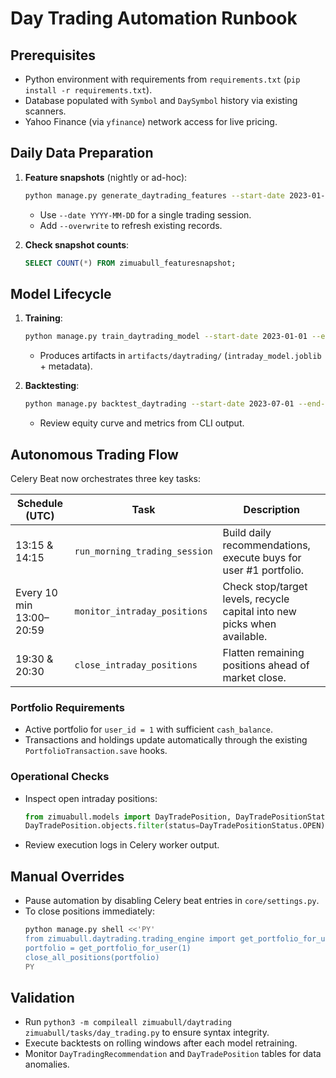 # Day Trading Automation Runbook

## Prerequisites
- Python environment with requirements from `requirements.txt` (`pip install -r requirements.txt`).
- Database populated with `Symbol` and `DaySymbol` history via existing scanners.
- Yahoo Finance (via `yfinance`) network access for live pricing.

## Daily Data Preparation
1. **Feature snapshots** (nightly or ad-hoc):
   ```bash
   python manage.py generate_daytrading_features --start-date 2023-01-01 --end-date 2023-12-31
   ```
   - Use `--date YYYY-MM-DD` for a single trading session.
   - Add `--overwrite` to refresh existing records.

2. **Check snapshot counts**:
   ```sql
   SELECT COUNT(*) FROM zimuabull_featuresnapshot;
   ```

## Model Lifecycle
1. **Training**:
   ```bash
   python manage.py train_daytrading_model --start-date 2023-01-01 --end-date 2024-06-30
   ```
   - Produces artifacts in `artifacts/daytrading/` (`intraday_model.joblib` + metadata).

2. **Backtesting**:
   ```bash
   python manage.py backtest_daytrading --start-date 2023-07-01 --end-date 2024-06-30 --bankroll 20000 --max-positions 5
   ```
   - Review equity curve and metrics from CLI output.

## Autonomous Trading Flow
Celery Beat now orchestrates three key tasks:

| Schedule (UTC) | Task | Description |
| --- | --- | --- |
| 13:15 & 14:15 | `run_morning_trading_session` | Build daily recommendations, execute buys for user #1 portfolio. |
| Every 10 min 13:00–20:59 | `monitor_intraday_positions` | Check stop/target levels, recycle capital into new picks when available. |
| 19:30 & 20:30 | `close_intraday_positions` | Flatten remaining positions ahead of market close. |

### Portfolio Requirements
- Active portfolio for `user_id = 1` with sufficient `cash_balance`.
- Transactions and holdings update automatically through the existing `PortfolioTransaction.save` hooks.

### Operational Checks
- Inspect open intraday positions:
  ```python
  from zimuabull.models import DayTradePosition, DayTradePositionStatus
  DayTradePosition.objects.filter(status=DayTradePositionStatus.OPEN)
  ```
- Review execution logs in Celery worker output.

## Manual Overrides
- Pause automation by disabling Celery beat entries in `core/settings.py`.
- To close positions immediately:
  ```bash
  python manage.py shell <<'PY'
  from zimuabull.daytrading.trading_engine import get_portfolio_for_user, close_all_positions
  portfolio = get_portfolio_for_user(1)
  close_all_positions(portfolio)
  PY
  ```

## Validation
- Run `python3 -m compileall zimuabull/daytrading zimuabull/tasks/day_trading.py` to ensure syntax integrity.
- Execute backtests on rolling windows after each model retraining.
- Monitor `DayTradingRecommendation` and `DayTradePosition` tables for data anomalies.
